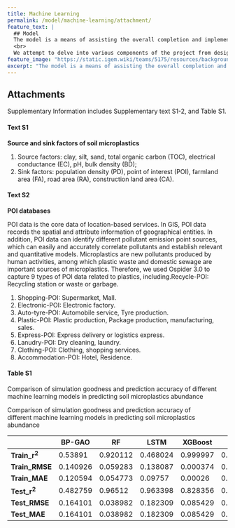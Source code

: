 ```yaml
---
title: Machine Learning
permalink: /model/machine-learning/attachment/
feature_text: |
  ## Model
  The model is a means of assisting the overall completion and implementation of a project through computational methods.
  <br>
  We attempt to delve into various components of the project from design to implementation for model construction and computation.
feature_image: "https://static.igem.wiki/teams/5175/resources/background/bg-model.jpg"
excerpt: "The model is a means of assisting the overall completion and implementation of a project through computational methods."
---
```


## Attachments

Supplementary Information includes Supplementary text S1-2, and Table S1.

#### Text S1

**Source and sink factors of soil microplastics**

1. Source factors: clay, silt, sand, total organic carbon (TOC), electrical conductance (EC), pH, bulk density (BD);
2. Sink factors: population density (PD), point of interest (POI), farmland area (FA), road area (RA), construction land area (CA).

#### Text S2

**POI databases**

POI data is the core data of location-based services. In GIS, POI data records the spatial and attribute information of geographical entities. In addition, POI data can identify different pollutant emission point sources, which can easily and accurately correlate pollutants and establish relevant and quantitative models. Microplastics are new pollutants produced by human activities, among which plastic waste and domestic sewage are important sources of microplastics. Therefore, we used Ospider 3.0 to capture 9 types of POI data related to plastics, including.Recycle-POI: Recycling station or waste or garbage.

1.	Shopping-POI: Supermarket, Mall.
2.	Electronic-POI: Electronic factory.
3. 	Auto-tyre-POI: Automobile service, Tyre production.
4.	Plastic-POI: Plastic production, Package production, manufacturing, sales.
5.	Express-POI: Express delivery or logistics express.
6.	Lanudry-POI: Dry cleaning, laundry.
7.	Clothing-POI: Clothing, shopping services.
8.	Accommodation-POI: Hotel, Residence.

#### Table S1

Comparison of simulation goodness and prediction accuracy of different machine learning models in predicting soil microplastics abundance

<figcaption class="caption table_caption">Comparison of simulation goodness and prediction accuracy of<br> different machine learning models in predicting soil microplastics abundance</figcaption>

|                          | **BP-GAO** | **RF**   | **LSTM** | **XGBoost** | **RBF**  | **SVR-RBF** |
| ------------------------ | ---------- | -------- | -------- | ----------- | -------- | ----------- |
| **Train_r<sup>2</sup>**  | 0.53891    | 0.920112 | 0.468024 | 0.999997    | 0.999728 | 0.935819    |
|      **Train_RMSE**      | 0.140926   | 0.059283 | 0.138087 | 0.000374    | 0.003821 | 0.062681    |
|      **Train_MAE**       | 0.120594   | 0.054773 | 0.09757  | 0.00026     | 0.002627 | 0.045125    |
| **Test_r<sup>2</sup>**   | 0.482759   | 0.96512  | 0.963398 | 0.828356    | 0.410678 | 0.984548    |
|      **Test_RMSE**       | 0.164101   | 0.038982 | 0.182309 | 0.085429    | 0.147808 | 0.015366    |
|      **Test_MAE**        | 0.164101   | 0.038982 | 0.182309 | 0.085429    | 0.129603 | 0.015366    |
